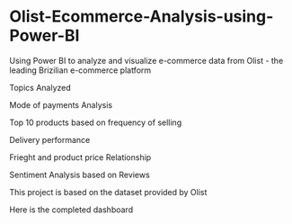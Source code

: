 # Olist-Ecommerce-Analysis-using-Power-BI
Using Power BI to analyze and visualize e-commerce data from Olist - the leading Brizilian e-commerce platform

Topics Analyzed

Mode of payments Analysis

Top 10 products based on frequency of selling

Delivery performance

Frieght and product price Relationship

Sentiment Analysis based on Reviews

This project is based on the dataset provided by Olist

Here is the completed dashboard

